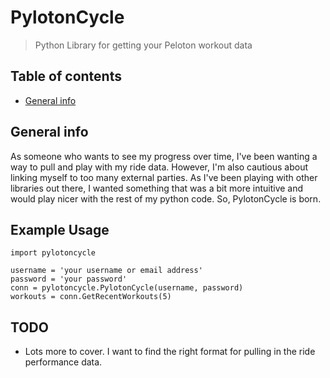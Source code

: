 # PylotonCycle
> Python Library for getting your Peloton workout data

## Table of contents
* [General info](#general-info)

## General info
As someone who wants to see my progress over time, I've been wanting a way
to pull and play with my ride data. However, I'm also cautious about linking
myself to too many external parties. As I've been playing with other libraries
out there, I wanted something that was a bit more intuitive and would play
nicer with the rest of my python code. So, PylotonCycle is born.

## Example Usage
```
import pylotoncycle

username = 'your username or email address'
password = 'your password'
conn = pylotoncycle.PylotonCycle(username, password)
workouts = conn.GetRecentWorkouts(5)
```

## TODO
* Lots more to cover. I want to find the right format for pulling in the
ride performance data.
